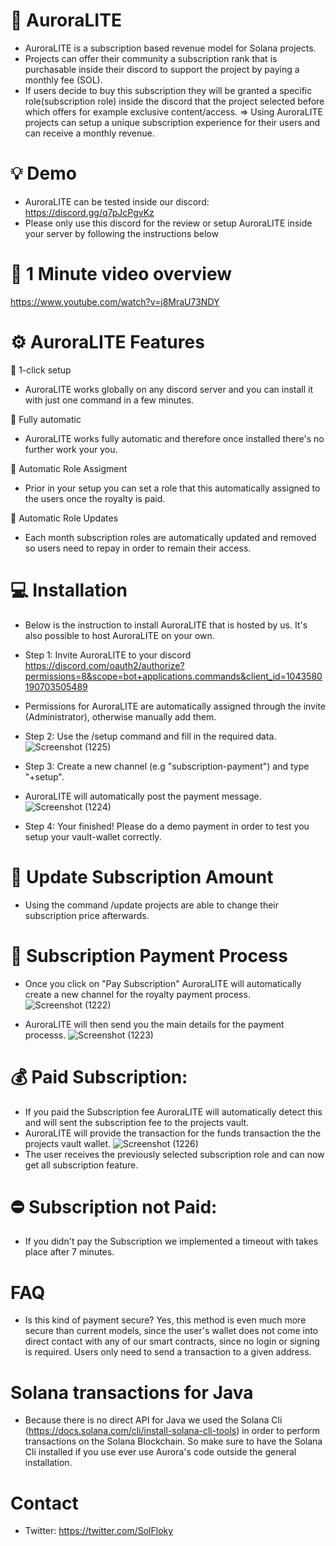 # 🚀 AuroraLITE

- AuroraLITE is a subscription based revenue model for Solana projects.
- Projects can offer their community a subscription rank that is purchasable inside their discord to support the project by paying a monthly fee (SOL). 
- If users decide to buy this subscription they will be granted a specific role(subscription role) inside the discord that the project selected before which offers for example exclusive content/access.
=> Using AuroraLITE projects can setup a unique subscription experience for their users and can receive a monthly revenue. 

# 💡 Demo
- AuroraLITE can be tested inside our discord: https://discord.gg/q7pJcPgvKz 
- Please only use this discord for the review or setup AuroraLITE inside your server by following the instructions below 

# :tada: 1 Minute video overview
https://www.youtube.com/watch?v=j8MraU73NDY

# ⚙️ AuroraLITE Features

🔑 1-click setup
- AuroraLITE works globally on any discord server and you can install it with just one command in a few minutes. 

🔋 Fully automatic
- AuroraLITE works fully automatic and therefore once installed there's no further work your you.

🔖 Automatic Role Assigment
- Prior in your setup you can set a role that this automatically assigned to the users once the royalty is paid. 

🔁 Automatic Role Updates
- Each month subscription roles are automatically updated and removed so users need to repay in order to remain their access.
 
# 💻 Installation
- Below is the instruction to install AuroraLITE that is hosted by us. It's also possible to host AuroraLITE on your own. 
- Step 1: Invite AuroraLITE to your discord https://discord.com/oauth2/authorize?permissions=8&scope=bot+applications.commands&client_id=1043580190703505489
- Permissions for AuroraLITE are automatically assigned through the invite (Administrator), otherwise manually add them. 
- Step 2: Use the /setup command and fill in the required data.
![Screenshot (1225)](https://user-images.githubusercontent.com/68162827/205166587-c2854250-536c-4705-a1f8-4fb92906f311.png)

- Step 3: Create a new channel (e.g "subscription-payment") and type "+setup". 
- AuroraLITE will automatically post the payment message.
![Screenshot (1224)](https://user-images.githubusercontent.com/68162827/205166610-80e5ede5-90e5-4c18-be4a-14e139af8f31.png)

- Step 4: Your finished! Please do a demo payment in order to test you setup your vault-wallet correctly. 

# 🔁 Update Subscription Amount
- Using the command /update projects are able to change their subscription price afterwards.

# 💸 Subscription Payment Process
- Once you click on "Pay Subscription" AuroraLITE will automatically create a new channel for the royalty payment process.
![Screenshot (1222)](https://user-images.githubusercontent.com/68162827/205166660-6df6de8f-fe4f-4309-bb4d-54f509a80f2b.png)

- AuroraLITE will then send you the main details for the payment processs.
![Screenshot (1223)](https://user-images.githubusercontent.com/68162827/205166688-6d8b59ae-3d8b-47e1-9d90-854737bfcecf.png)

# 💰 Paid Subscription:
- If you paid the Subscription fee AuroraLITE will automatically detect this and will sent the subscription fee to the projects vault. 
- AuroraLITE will provide the transaction for the funds transaction the the projects vault wallet.
![Screenshot (1226)](https://user-images.githubusercontent.com/68162827/205166706-20863972-8945-4f12-8c76-6b7e3f54ec00.png)
- The user receives the previously selected subscription role and can now get all subscription feature.

# ⛔ Subscription not Paid:
- If you didn't pay the Subscription we implemented a timeout with takes place after 7 minutes.

# FAQ
- Is this kind of payment secure? Yes, this method is even much more secure than current models, since the user's wallet does not come into direct contact with any of our smart contracts, since no login or signing is required. Users only need to send a transaction to a given address.

# Solana transactions for Java
- Because there is no direct API for Java we used the Solana Cli (https://docs.solana.com/cli/install-solana-cli-tools) in order to perform transactions on the Solana Blockchain. So make sure to have the Solana Cli installed if you use ever use Aurora's code outside the general installation. 

# Contact
- Twitter: https://twitter.com/SolFloky
